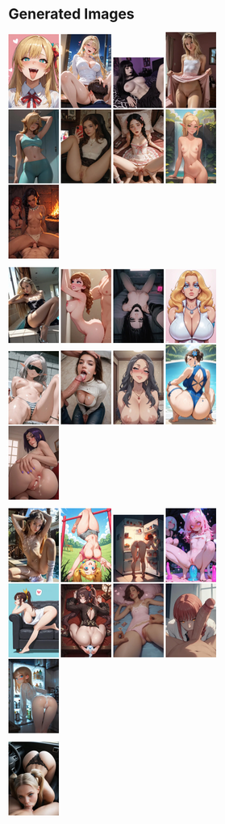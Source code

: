# Generated Images



<img src="2025_09_11_01_thumb.webp" width="100"/> <img src="2025_09_11_02_thumb.webp" width="100"/> <img src="2025_09_11_03_thumb.webp" width="100"/> <img src="2025_09_11_04_thumb.webp" width="100"/> <img src="2025_09_11_05_thumb.webp" width="100"/> <img src="2025_09_11_06_thumb.webp" width="100"/> <img src="2025_09_11_07_thumb.webp" width="100"/> <img src="2025_09_11_08_thumb.webp" width="100"/> <img src="2025_09_11_09_thumb.webp" width="100"/>

<img src="2025_09_11_10_thumb.webp" width="100"/> <img src="2025_09_11_11_thumb.webp" width="100"/> <img src="2025_09_11_12_thumb.webp" width="100"/> <img src="2025_09_11_13_thumb.webp" width="100"/> <img src="2025_09_11_14_thumb.webp" width="100"/> <img src="2025_09_11_15_thumb.webp" width="100"/> <img src="2025_09_11_16_thumb.webp" width="100"/> <img src="2025_09_11_17_thumb.webp" width="100"/> <img src="2025_09_11_18_thumb.webp" width="100"/>

<img src="2025_09_11_19_thumb.webp" width="100"/> <img src="2025_09_11_20_thumb.webp" width="100"/> <img src="2025_09_11_21_thumb.webp" width="100"/> <img src="2025_09_11_22_thumb.webp" width="100"/> <img src="2025_09_11_23_thumb.webp" width="100"/> <img src="2025_09_11_24_thumb.webp" width="100"/> <img src="2025_09_11_25_thumb.webp" width="100"/> <img src="2025_09_11_26_thumb.webp" width="100"/> <img src="2025_09_11_27_thumb.webp" width="100"/>

<img src="2025_09_11_28_thumb.webp" width="100"/>